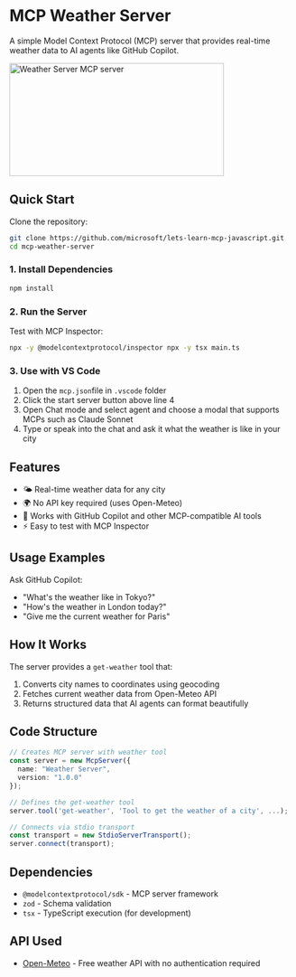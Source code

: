 # MCP Weather Server

A simple Model Context Protocol (MCP) server that provides real-time weather data to AI agents like GitHub Copilot.

<a href="https://glama.ai/mcp/servers/@microsoft/lets-learn-mcp-javascript">
  <img width="380" height="200" src="https://glama.ai/mcp/servers/@microsoft/lets-learn-mcp-javascript/badge" alt="Weather Server MCP server" />
</a>

## Quick Start

Clone the repository:

```bash
git clone https://github.com/microsoft/lets-learn-mcp-javascript.git
cd mcp-weather-server
```

### 1. Install Dependencies

```bash
npm install
```

### 2. Run the Server

Test with MCP Inspector:

```bash
npx -y @modelcontextprotocol/inspector npx -y tsx main.ts
```

### 3. Use with VS Code

1. Open the `mcp.json`file in `.vscode` folder
2. Click the start server button above line 4
3. Open Chat mode and select agent and choose a modal that supports MCPs such as Claude Sonnet
4. Type or speak into the chat and ask it what the weather is like in your city

## Features

- 🌤️ Real-time weather data for any city
- 🌍 No API key required (uses Open-Meteo)
- 🤖 Works with GitHub Copilot and other MCP-compatible AI tools
- ⚡ Easy to test with MCP Inspector

## Usage Examples

Ask GitHub Copilot:
- "What's the weather like in Tokyo?"
- "How's the weather in London today?"
- "Give me the current weather for Paris"

## How It Works

The server provides a `get-weather` tool that:
1. Converts city names to coordinates using geocoding
2. Fetches current weather data from Open-Meteo API
3. Returns structured data that AI agents can format beautifully

## Code Structure

```typescript
// Creates MCP server with weather tool
const server = new McpServer({
  name: "Weather Server",
  version: "1.0.0"
});

// Defines the get-weather tool
server.tool('get-weather', 'Tool to get the weather of a city', ...);

// Connects via stdio transport
const transport = new StdioServerTransport();
server.connect(transport);
```

## Dependencies

- `@modelcontextprotocol/sdk` - MCP server framework
- `zod` - Schema validation
- `tsx` - TypeScript execution (for development)

## API Used

- [Open-Meteo](https://open-meteo.com/) - Free weather API with no authentication required